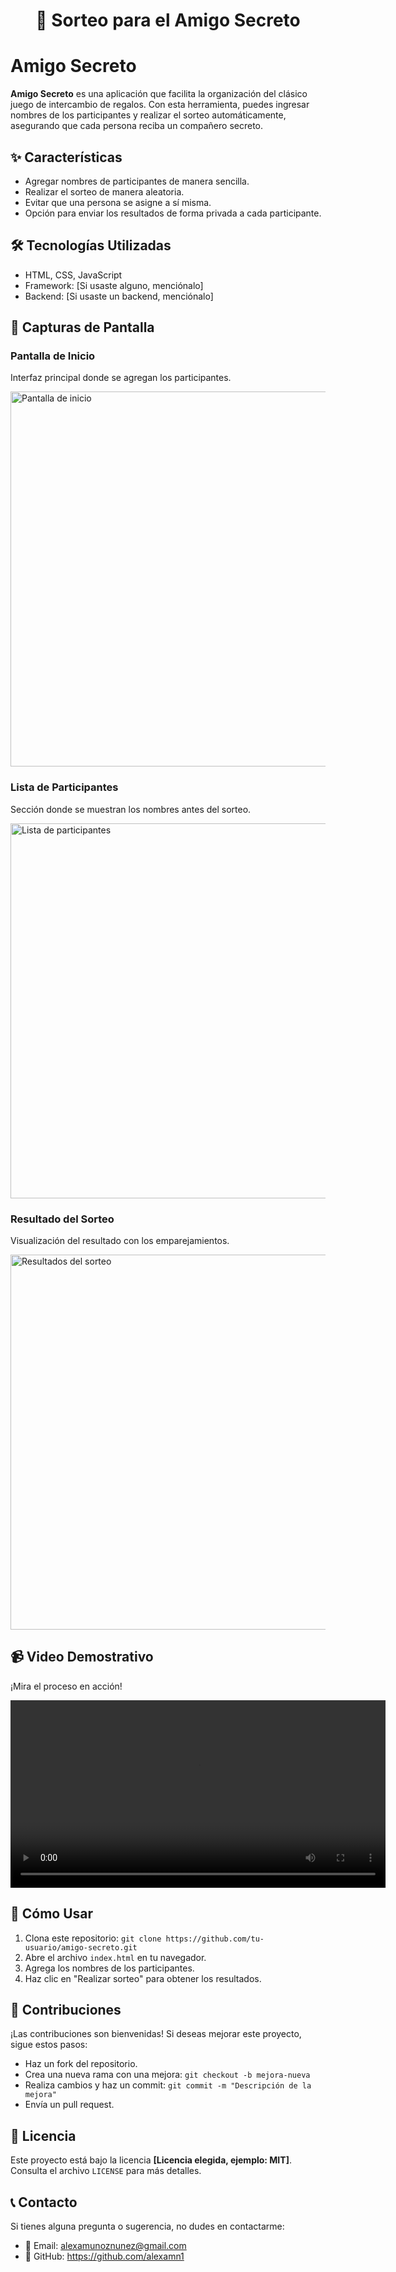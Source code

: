 <!DOCTYPE html>
<html lang="es">
<head>
    <meta charset="UTF-8">
    <meta name="viewport" content="width=device-width, initial-scale=1.0">
    <h1 align="center"> 🎁 Sorteo para el Amigo Secreto </h1>
</head>
<body>

<h1> Amigo Secreto</h1>

<p><strong>Amigo Secreto</strong> es una aplicación que facilita la organización del clásico juego de intercambio de regalos. Con esta herramienta, puedes ingresar nombres de los participantes y realizar el sorteo automáticamente, asegurando que cada persona reciba un compañero secreto.</p>

<h2>✨ Características</h2>
<ul>
    <li>Agregar nombres de participantes de manera sencilla.</li>
    <li>Realizar el sorteo de manera aleatoria.</li>
    <li>Evitar que una persona se asigne a sí misma.</li>
    <li>Opción para enviar los resultados de forma privada a cada participante.</li>
</ul>

<h2>🛠 Tecnologías Utilizadas</h2>
<ul>
    <li>HTML, CSS, JavaScript</li>
    <li>Framework: [Si usaste alguno, menciónalo]</li>
    <li>Backend: [Si usaste un backend, menciónalo]</li>
</ul>

<h2>📸 Capturas de Pantalla</h2>

<h3>Pantalla de Inicio</h3>
<p>Interfaz principal donde se agregan los participantes.</p>
<img src="(https://github.com/user-attachments/assets/0b375914-d005-4eb5-a90b-6612fe8efef9)" alt="Pantalla de inicio" width="600">


<h3>Lista de Participantes</h3>
<p>Sección donde se muestran los nombres antes del sorteo.</p>
<img src="(https://github.com/user-attachments/assets/108edae4-3eb5-4f84-a4b4-9163d66fc872)" alt="Lista de participantes" width="600">


<h3>Resultado del Sorteo</h3>
<p>Visualización del resultado con los emparejamientos.</p>
<img src="ruta/a/la/captura3.png" alt="Resultados del sorteo" width="600">



<h2>📹 Video Demostrativo</h2>
<p>¡Mira el proceso en acción!</p>
<video width="600" controls>
    <source src="ruta/a/tu/video.mp4" type="video/mp4">
    Tu navegador no soporta la reproducción de video.
</video>

<h2>🚀 Cómo Usar</h2>
<ol>
    <li>Clona este repositorio: <code>git clone https://github.com/tu-usuario/amigo-secreto.git</code></li>
    <li>Abre el archivo <code>index.html</code> en tu navegador.</li>
    <li>Agrega los nombres de los participantes.</li>
    <li>Haz clic en "Realizar sorteo" para obtener los resultados.</li>
</ol>

<h2>📌 Contribuciones</h2>
<p>¡Las contribuciones son bienvenidas! Si deseas mejorar este proyecto, sigue estos pasos:</p>
<ul>
    <li>Haz un fork del repositorio.</li>
    <li>Crea una nueva rama con una mejora: <code>git checkout -b mejora-nueva</code></li>
    <li>Realiza cambios y haz un commit: <code>git commit -m "Descripción de la mejora"</code></li>
    <li>Envía un pull request.</li>
</ul>

<h2>📜 Licencia</h2>
<p>Este proyecto está bajo la licencia <strong>[Licencia elegida, ejemplo: MIT]</strong>. Consulta el archivo <code>LICENSE</code> para más detalles.</p>

<h2>📞 Contacto</h2>
<p>Si tienes alguna pregunta o sugerencia, no dudes en contactarme:</p>
<ul>
    <li>📧 Email: <a href="mailto:alexamunoznunez@gmail.com">alexamunoznunez@gmail.com</a></li>
    <li>🐙 GitHub: <a href="https://github.com/alexamn1" target="_blank">https://github.com/alexamn1</a></li>
</ul>

</body>
</html>


